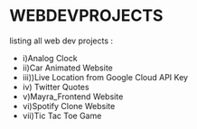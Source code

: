 # WEBDEVPROJECTS
listing all web dev projects :

- i)Analog Clock
- ii)Car Animated Website
- iii))Live Location from Google Cloud API Key
- iv) Twitter Quotes
- v)Mayra_Frontend Website
- vi)Spotify Clone Website
- vii)Tic Tac Toe Game

